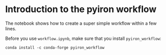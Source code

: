 # Introduction to the pyiron workflow

The notebook shows how to create a super simple workflow within a few lines.

Before you use `workflow.ipynb`, make sure that you install `pyiron_workflow`:

```
conda install -c conda-forge pyiron_workflow
```
